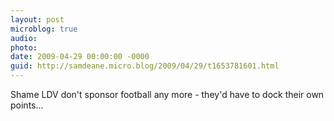 ```yaml
---
layout: post
microblog: true
audio: 
photo: 
date: 2009-04-29 00:00:00 -0000
guid: http://samdeane.micro.blog/2009/04/29/t1653781601.html
---
```

Shame LDV don't sponsor football any more - they'd have to dock their own points...
